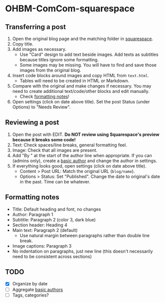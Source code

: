 # OHBM-ComCom-squarespace

## Transferring a post

1. Open the original blog page and the matching folder in [squarespace](squarespace).
2. Copy title.
3. Add images as necessary.
   * Use "Card" design to add text beside images. Add texts as subtitles because titles ignore some formatting.
   * Some images may be missing. You will have to find and save those images from the original blog.
4. Insert code blocks around images and copy HTML from `text.html`.
   * Tables will need to be created in HTML or Markdown.
5. Compare with the original and make changes if necessary.
   You may need to create additional text/code/other blocks and edit manually.
   * Check [formatting notes](#formatting-notes)!
6. Open settings (click on date above title). Set the post Status (under Options) to "Needs Review".

## Reviewing a post

1. Open the post with EDIT. **Do NOT review using Squarespace's preview because it breaks some code!**
2. Text: Check spaces/line breaks, general formatting feel.
3. Image: Check that all images are present.
4. Add "By " at the start of the author line when appropriate. If you can (admins only), create a
   [basic author](https://support.squarespace.com/hc/en-us/articles/205810518) and change the author in settings.
5. If everything looks good, open settings (click on date above title).
   * Content > Post URL: Match the original URL (`blog/name`).
   * Options > Status: Set "Published". Change the date to original's date in the past. Time can be whatever.

## Formatting notes

* Title: Default heading and font, no changes
* Author: Paragraph 1
* Subtitle: Paragraph 2 (color 3, dark blue)
* Section header: Heading 4
* Main text: Paragraph 2 (default)
   * Use natural margin between paragraphs rather than double line break.
* Image captions: Paragraph 3
* No indentation on paragraphs, just new line (this doesn't necessarily need to be consistent across sections)

## TODO

- [x] Organize by date
- [ ] Aggregate [basic authors](https://support.squarespace.com/hc/en-us/articles/205810518)
- [ ] Tags, categories?
